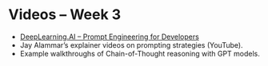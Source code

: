 # Videos – Week 3

- [DeepLearning.AI – Prompt Engineering for Developers](https://learn.deeplearning.ai/)  
- Jay Alammar’s explainer videos on prompting strategies (YouTube).  
- Example walkthroughs of Chain-of-Thought reasoning with GPT models.  

